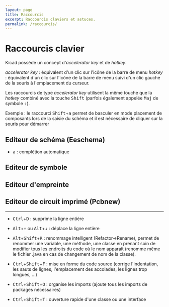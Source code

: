 ```yaml
---
layout: page
title: Raccourcis
excerpt: Raccourcis claviers et astuces.
permalink: /raccourcis/
---
```


# Raccourcis clavier

Kicad possède un concept d'*accelerator key* et de *hotkey*.

*accelerator key* : équivalent d'un clic sur l'icône de la barre de menu
*hotkey* : équivalent d'un clic sur l'icône de la barre de menu suivi d'un clic gauche de la souris à l'emplacement du curseur.

Les raccourcis de type *accelerator key* utilisent la même touche que la *hotkey* combiné avec la touche <kbd>Shift</kbd> (parfois également appelée <kbd>Maj</kbd> de symbole <kbd>⇧</kbd>).

Exemple : le raccourci  <kbd>Shift</kbd>+<kbd>a</kbd> permet de basculer en mode placement de composants lors de la saisie du schéma et il est nécessaire de cliquer sur la souris pour démarrer 

## Editeur de schéma (Eeschema)

* <kbd>a</kbd> : complétion automatique


## Editeur de symbole

## Editeur d'empreinte

## Editeur de circuit imprimé (Pcbnew)



---

* <kbd>Ctrl</kbd>+<kbd>D</kbd> : supprime la ligne entière

* <kbd>Alt</kbd>+<kbd>&uparrow;</kbd> ou <kbd>Alt</kbd>+<kbd>&downarrow;</kbd> : déplace la ligne entière

* <kbd>Alt</kbd>+<kbd>Shift</kbd>+<kbd>R</kbd> : renommage intelligent (Refactor->Rename), permet de renommer une variable, une méthode, une classe en prenant soin de modifier tous les endroits du code où le nom apparaît (renomme même le fichier .java en cas de changement de nom de la classe).

* <kbd>Ctrl</kbd>+<kbd>Shift</kbd>+<kbd>F</kbd> : mise en forme du code source (corrige l'indentation, les sauts de lignes, l'emplacement des accolades, les lignes trop longues, ...)

* <kbd>Ctrl</kbd>+<kbd>Shift</kbd>+<kbd>O</kbd> : organise les imports (ajoute tous les imports de packages nécessaires)

* <kbd>Ctrl</kbd>+<kbd>Shift</kbd>+<kbd>T</kbd> : ouverture rapide d'une classe ou une interface

